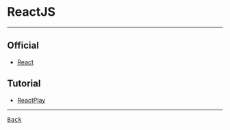 # ReactJS

---

## Official

- [React](https://react.dev/)

## Tutorial

- [ReactPlay](https://reactplay.io/)

---

[<kbd> Back </kbd>](./../Library.md)
